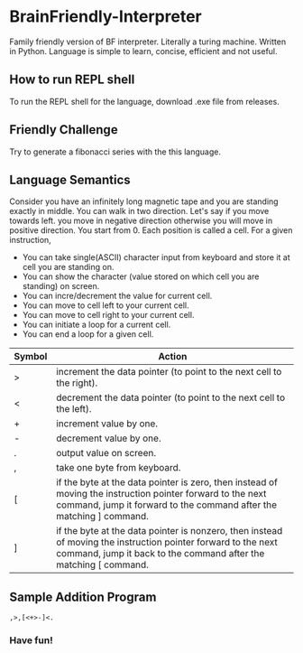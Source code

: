 # BrainFriendly-Interpreter

Family friendly version of BF interpreter. Literally a turing machine. Written in Python. Language is simple to learn, concise, efficient and not useful.

## How to run REPL shell
To run the REPL shell for the language, download .exe file from releases. 

## Friendly Challenge
Try to generate a fibonacci series with the this language.

## Language Semantics
Consider you have an infinitely long magnetic tape and you are standing exactly in middle. You can walk in two direction. Let's say if you move towards left. you move in negative direction otherwise you will move in positive direction. You start from 0. Each position is called a cell. For a given instruction, 
* You can take single(ASCII) character input from keyboard and store it at cell you are standing on. 
* You can show the character (value stored on which cell you are standing) on screen.
* You can incre/decrement the value for current cell.
* You can move to cell left to your current cell.
* You can move to cell right to your current cell.
* You can initiate a loop for a current cell.
* You can end a loop for a given cell.

| Symbol | Action |
| ------ | ------ |
| > | increment the data pointer (to point to the next cell to the right). |
| < | decrement the data pointer (to point to the next cell to the left). |
| + | increment value by one. |
| - | decrement value by one. |
| . | output value on screen. |
| , | take one byte from keyboard. |
| \[ | if the byte at the data pointer is zero, then instead of moving the instruction pointer forward to the next command, jump it forward to the command after the matching \] command. |
| \] | if the byte at the data pointer is nonzero, then instead of moving the instruction pointer forward to the next command, jump it back to the command after the matching \[ command. | 

## Sample Addition Program
```
,>,[<+>-]<.
```
### Have fun!
